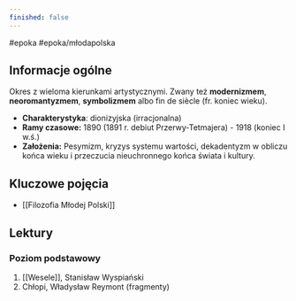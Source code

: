```yaml
---
finished: false
---
```

 #epoka #epoka/młodapolska
## Informacje ogólne
Okres z wieloma kierunkami artystycznymi. Zwany też **modernizmem**, **neoromantyzmem**, **symbolizmem** albo fin de siècle (fr. koniec wieku). 
- **Charakterystyka**: dionizyjska (irracjonalna)
- **Ramy czasowe:** 1890 (1891 r. debiut Przerwy-Tetmajera) - 1918 (koniec I w.ś.)
- **Założenia:** Pesymizm, kryzys systemu wartości, dekadentyzm w obliczu końca wieku i przeczucia nieuchronnego końca świata i kultury. 
## Kluczowe pojęcia
- [[Filozofia Młodej Polski]]
## Lektury
### Poziom podstawowy
1. [[Wesele]], Stanisław Wyspiański
2. Chłopi, Władysław Reymont (fragmenty)